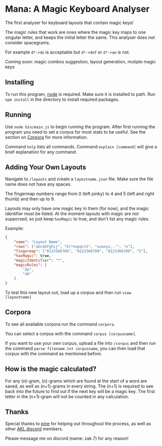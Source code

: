 # Mana: A Magic Keyboard Analyser
The first analyser for keyboard layouts that contain magic keys!

The magic rules that work are ones where the magic key maps to one singular letter, and keeps the initial letter the same. This analyser does not consider spacegrams.

For example `d*->do` is acceptable but `d*->dof` or `d*->ao` is not.

Coming soon: magic combos suggestion, layout generation, mutiple magic keys

## Installing
To run this program, [node](https://nodejs.org/en/download) is required. Make sure it is installed to path. Run `npm install` in the directory to install required packages.

## Running
Use `node bin/main.js` to begin running the program. After first running the program you need to set a corpus for most stats to be useful. See the section on [Corpora](#Corpora) for more information.

Command `help` lists all commands.
Command `explain [command]` will give a brief explanation for any command.

## Adding Your Own Layouts
Navigate to `/layouts` and create a `layoutname.json` file. Make sure the file name does not have any spaces.

The fingermap numbers range from 0 (left pinky) to 4 and 5 (left and right thumb) and then up to 9.

Layouts may only have one magic key in them (for now), and the magic identifier must be listed. At the moment layouts with magic are not supporsed, so just keep `hasMagic` to true, and don't list any magic rules.

Example:

```json
{
    "name": "Layout Name",
    "rows": ["abcdmfghij", "kl*nopqrst", "uvwxyz,.'", "e"],
    "fingermap": ["0123366789", "0123366789", "0123366789", "5"],
    "hasMagic": true,
    "magicIdentifier": "*",
    "magicRules": [
        "do",
        "ab"
    ]
}
```

To test this new layout out, load up a corpus and then run `view [layoutname]`

## Corpora
To see all available corpora run the command `corpora`.

You can select a corpus with the command `corpus [corpusname]`.

If you want to use your own corpus, upload a file into `/corpus` and then run the command `parse filename.txt corpusname`, you can then load that corpus with the command as mentioned before.

## How is the magic calculated?
For any (n)-gram, (n)-grams which are found at the start of a word are saved, as well as (n+1)-grams in every string. The (n+1) is required to see back into the future to find out if the next key will be a magic key. The first letter in the (n+1)-gram will not be counted in any calculation.

## Thanks
Special thanks to [pine](https://github.com/ClemenPine/) for helping out throughout the process, as well as other [AKL discord](https://discord.com/invite/sxTV2G5Acg) members.

Please message me on discord (name: zak.7) for any reason!
